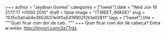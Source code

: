 
+++
author = "Jaydson Gomes"
categories = ["tweet"]
date = "Wed Jun 16 21:17:17 +0000 2010"
draft = false
image = "{TWEET_IMAGE}"
slug = "635c0a0a84e3652637e0f0a5419902f2b1e02811"
tags = ["tweet"]
title = """Quer ficar com dor de cab..."""
+++
Quer ficar com dor de cabeça? Entra ai então: http://tinyurl.com/2a77rdz
